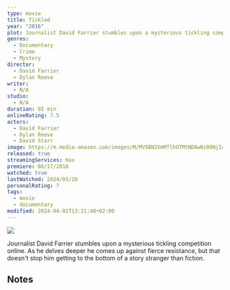 ```yaml
---
type: movie
title: Tickled
year: "2016"
plot: Journalist David Farrier stumbles upon a mysterious tickling competition online. As he delves deeper he comes up against fierce resistance, but that doesn't stop him getting to the bottom of a story stranger than fiction.
genres:
  - Documentary
  - Crime
  - Mystery
director:
  - David Farrier
  - Dylan Reeve
writer:
  - N/A
studio:
  - N/A
duration: 92 min
onlineRating: 7.5
actors:
  - David Farrier
  - Dylan Reeve
  - David Starr
image: https://m.media-amazon.com/images/M/MV5BN2VmMTlhOTMtNDAwNi00NjIwLWJjMmUtNjg4OThkYWExYWMyXkEyXkFqcGdeQXVyMTQ2Mjc5MDM@._V1_SX300.jpg
released: true
streamingServices: max
premiere: 06/17/2016
watched: true
lastWatched: 2024/03/28
personalRating: 7
tags:
  - movie
  - documentary
modified: 2024-04-01T13:21:48+02:00
---
```

![](https://m.media-amazon.com/images/M/MV5BN2VmMTlhOTMtNDAwNi00NjIwLWJjMmUtNjg4OThkYWExYWMyXkEyXkFqcGdeQXVyMTQ2Mjc5MDM@._V1_SX300.jpg)

Journalist David Farrier stumbles upon a mysterious tickling competition online. As he delves deeper he comes up against fierce resistance, but that doesn't stop him getting to the bottom of a story stranger than fiction.

## Notes
